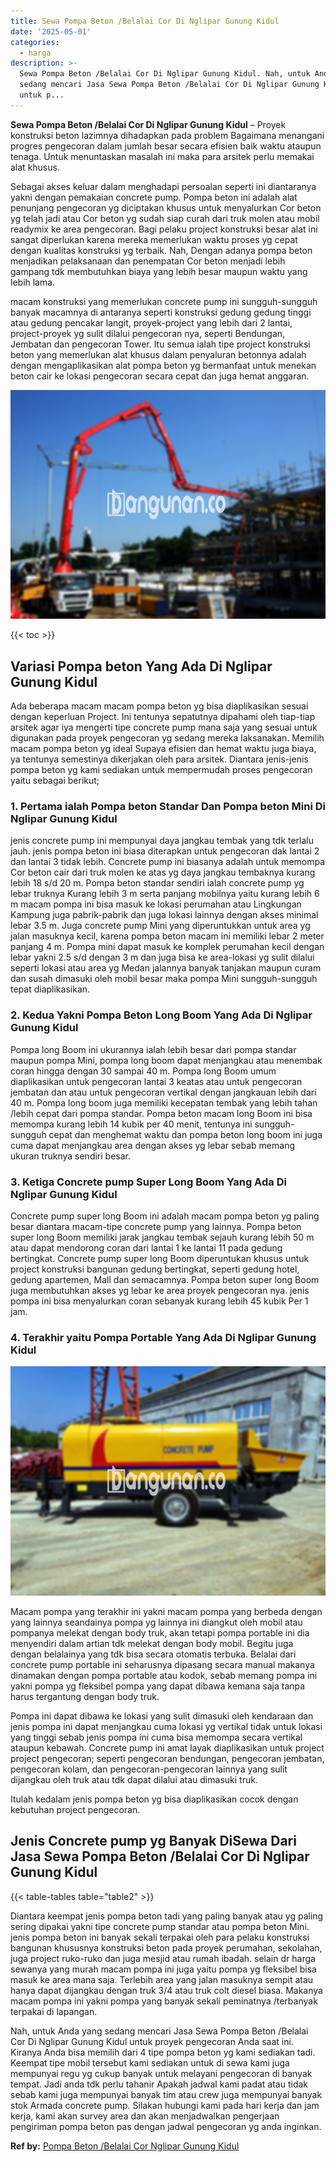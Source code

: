 ```yaml
---
title: Sewa Pompa Beton /Belalai Cor Di Nglipar Gunung Kidul
date: '2025-05-01'
categories:
  - harga
description: >-
  Sewa Pompa Beton /Belalai Cor Di Nglipar Gunung Kidul. Nah, untuk Anda yang
  sedang mencari Jasa Sewa Pompa Beton /Belalai Cor Di Nglipar Gunung Kidul
  untuk p...
---
```


**Sewa Pompa Beton /Belalai Cor Di Nglipar Gunung Kidul** – Proyek konstruksi beton lazimnya dihadapkan pada problem Bagaimana menangani progres pengecoran dalam jumlah besar secara efisien baik waktu ataupun tenaga. Untuk menuntaskan masalah ini maka para arsitek perlu memakai alat khusus.

Sebagai akses keluar dalam menghadapi persoalan seperti ini diantaranya yakni dengan pemakaian concrete pump. Pompa beton ini adalah alat penunjang pengecoran yg diciptakan khusus untuk menyalurkan Cor beton yg telah jadi atau Cor beton yg sudah siap curah dari truk molen atau mobil readymix ke area pengecoran. Bagi pelaku project konstruksi besar alat ini sangat diperlukan karena mereka memerlukan waktu proses yg cepat dengan kualitas konstruksi yg terbaik. Nah, Dengan adanya pompa beton menjadikan pelaksanaan dan penempatan Cor beton menjadi lebih gampang tdk membutuhkan biaya yang lebih besar maupun waktu yang lebih lama.

macam konstruksi yang memerlukan concrete pump ini sungguh-sungguh banyak macamnya di antaranya seperti konstruksi gedung gedung tinggi atau gedung pencakar langit, proyek-project yang lebih dari 2 lantai, project-proyek yg sulit dilalui pengecoran nya, seperti Bendungan, Jembatan dan pengecoran Tower. Itu semua ialah tipe project konstruksi beton yang memerlukan alat khusus dalam penyaluran betonnya adalah dengan mengaplikasikan alat pompa beton yg bermanfaat untuk menekan beton cair ke lokasi pengecoran secara cepat dan juga hemat anggaran.

![Sewa Pompa Beton /Belalai Cor Di Nglipar Gunung Kidul](/images/sewa-concrete-pump-21.png)

{{< toc >}}

## Variasi Pompa beton Yang Ada Di Nglipar Gunung Kidul

Ada beberapa macam macam pompa beton yg bisa diaplikasikan sesuai dengan keperluan Project. Ini tentunya sepatutnya dipahami oleh tiap-tiap arsitek agar iya mengerti tipe concrete pump mana saja yang sesuai untuk digunakan pada proyek pengecoran yg sedang mereka laksanakan. Memilih macam pompa beton yg ideal Supaya efisien dan hemat waktu juga biaya, ya tentunya semestinya dikerjakan oleh para arsitek. Diantara jenis-jenis pompa beton yg kami sediakan untuk mempermudah proses pengecoran yaitu sebagai berikut;

### 1\. Pertama ialah Pompa beton Standar Dan Pompa beton Mini Di Nglipar Gunung Kidul

jenis concrete pump ini mempunyai daya jangkau tembak yang tdk terlalu jauh. jenis pompa beton ini biasa diterapkan untuk pengecoran dak lantai 2 dan lantai 3 tidak lebih. Concrete pump ini biasanya adalah untuk memompa Cor beton cair dari truk molen ke atas yg daya jangkau tembaknya kurang lebih 18 s/d 20 m. Pompa beton standar sendiri ialah concrete pump yg lebar truknya Kurang lebih 3 m serta panjang mobilnya yaitu kurang lebih 6 m macam pompa ini bisa masuk ke lokasi perumahan atau Lingkungan Kampung juga pabrik-pabrik dan juga lokasi lainnya dengan akses minimal lebar 3.5 m. Juga concrete pump Mini yang diperuntukkan untuk area yg jalan masuknya kecil, karena pompa beton macam ini memiliki lebar 2 meter panjang 4 m. Pompa mini dapat masuk ke komplek perumahan kecil dengan lebar yakni 2.5 s/d dengan 3 m dan juga bisa ke area-lokasi yg sulit dilalui seperti lokasi atau area yg Medan jalannya banyak tanjakan maupun curam dan susah dimasuki oleh mobil besar maka pompa Mini sungguh-sungguh tepat diaplikasikan.

### 2\. Kedua Yakni Pompa Beton Long Boom Yang Ada Di Nglipar Gunung Kidul

Pompa long Boom ini ukurannya ialah lebih besar dari pompa standar maupun pompa Mini, pompa long boom dapat menjangkau atau menembak coran hingga dengan 30 sampai 40 m. Pompa long Boom umum diaplikasikan untuk pengecoran lantai 3 keatas atau untuk pengecoran jembatan dan atau untuk pengecoran vertikal dengan jangkauan lebih dari 40 m. Pompa long boom juga memiliki kecepatan tembak yang lebih tahan /lebih cepat dari pompa standar. Pompa beton macam long Boom ini bisa memompa kurang lebih 14 kubik per 40 menit, tentunya ini sungguh-sungguh cepat dan menghemat waktu dan pompa beton long boom ini juga cuma dapat menjangkau area dengan akses yg lebar sebab memang ukuran truknya sendiri besar.

### 3\. Ketiga Concrete pump Super Long Boom Yang Ada Di Nglipar Gunung Kidul

Concrete pump super long Boom ini adalah macam pompa beton yg paling besar diantara macam-tipe concrete pump yang lainnya. Pompa beton super long Boom memiliki jarak jangkau tembak sejauh kurang lebih 50 m atau dapat mendorong coran dari lantai 1 ke lantai 11 pada gedung bertingkat. Concrete pump super long Boom diperuntukan khusus untuk project konstruksi bangunan gedung bertingkat, seperti gedung hotel, gedung apartemen, Mall dan semacamnya. Pompa beton super long Boom juga membutuhkan akses yg lebar ke area proyek pengecoran nya. jenis pompa ini bisa menyalurkan coran sebanyak kurang lebih 45 kubik Per 1 jam.

### 4\. Terakhir yaitu Pompa Portable Yang Ada Di Nglipar Gunung Kidul

![Sewa Pompa Beton /Belalai Cor Di Nglipar Gunung Kidul](/images/sewa-concrete-pump-09.png)

Macam pompa yang terakhir ini yakni macam pompa yang berbeda dengan yang lainnya seandainya pompa yg lainnya ini diangkut oleh mobil atau pompanya melekat dengan body truk, akan tetapi pompa portable ini dia menyendiri dalam artian tdk melekat dengan body mobil. Begitu juga dengan belalainya yang tdk bisa secara otomatis terbuka. Belalai dari concrete pump portable ini seharusnya dipasang secara manual makanya dinamakan dengan pompa portable atau kodok, sebab memang pompa ini yakni pompa yg fleksibel pompa yang dapat dibawa kemana saja tanpa harus tergantung dengan body truk.

Pompa ini dapat dibawa ke lokasi yang sulit dimasuki oleh kendaraan dan jenis pompa ini dapat menjangkau cuma lokasi yg vertikal tidak untuk lokasi yang tinggi sebab jenis pompa ini cuma bisa memompa secara vertikal ataupun kebawah. Concrete pump ini amat layak diaplikasikan untuk project project pengecoran; seperti pengecoran bendungan, pengecoran jembatan, pengecoran kolam, dan pengecoran-pengecoran lainnya yang sulit dijangkau oleh truk atau tdk dapat dilalui atau dimasuki truk.

Itulah kedalam jenis pompa beton yg bisa diaplikasikan cocok dengan kebutuhan project pengecoran.

## Jenis Concrete pump yg Banyak DiSewa Dari Jasa Sewa Pompa Beton /Belalai Cor Di Nglipar Gunung Kidul

{{< table-tables table="table2" >}}

Diantara keempat jenis pompa beton tadi yang paling banyak atau yg paling sering dipakai yakni tipe concrete pump standar atau pompa beton Mini. jenis pompa beton ini banyak sekali terpakai oleh para pelaku konstruksi bangunan khususnya konstruksi beton pada proyek perumahan, sekolahan, juga project ruko-ruko dan juga mesjid atau rumah ibadah. selain dr harga sewanya yang murah macam pompa ini juga yaitu pompa yg fleksibel bisa masuk ke area mana saja. Terlebih area yang jalan masuknya sempit atau hanya dapat dijangkau dengan truk 3/4 atau truk colt diesel biasa. Makanya macam pompa ini yakni pompa yang banyak sekali peminatnya /terbanyak terpakai di lapangan.

Nah, untuk Anda yang sedang mencari Jasa Sewa Pompa Beton /Belalai Cor Di Nglipar Gunung Kidul untuk proyek pengecoran Anda saat ini. Kiranya Anda bisa memilih dari 4 tipe pompa beton yg kami sediakan tadi. Keempat tipe mobil tersebut kami sediakan untuk di sewa kami juga mempunyai regu yg cukup banyak untuk melayani pengecoran di banyak tempat. Jadi anda tdk perlu tahanir Apakah jadwal kami padat atau tidak sebab kami juga mempunyai banyak tim atau crew juga mempunyai banyak stok Armada concrete pump. Silakan hubungi kami pada hari kerja dan jam kerja, kami akan survey area dan akan menjadwalkan pengerjaan pengiriman pompa beton pas dengan jadwal pengecoran yg anda inginkan.

**Ref by:** [Pompa Beton /Belalai Cor Nglipar Gunung Kidul](https://id.wikipedia.org/wiki/Pompa)
